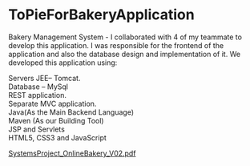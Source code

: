 # ToPieForBakeryApplication
Bakery Management System - I collaborated with 4 of my teammate to develop this application. 
I was responsible for the frontend of the application and also the database design and implementation of it.
We developed this application using: 

Servers JEE– Tomcat.<br>
Database – MySql<br>
REST application.<br>
Separate MVC application.<br>
Java(As the Main Backend Language) <br>
Maven (As our Building Tool) <br>
JSP and Servlets <br>
HTML5, CSS3 and JavaScript <br>

[SystemsProject_OnlineBakery_V02.pdf](https://github.com/XolaniLan/ToPieForBakeryApplication/files/12437092/SystemsProject_OnlineBakery_V02.pdf)

